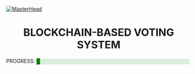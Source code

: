 [![MasterHead](https://appinventiv.com/wp-content/uploads/2020/11/Role-of-blockchain-in-voting.gif)](https://github.com/Blockvotingzero)
<h1> <center>BLOCKCHAIN-BASED VOTING SYSTEM</center></h1>

PROGRESS: <span style="color: green;">█░░░░░░░░░░░░░░░░░░░░░░░░░░░░░░░░░░░░░░░░░</span> <span style="color: white;">1%</span>
